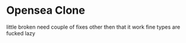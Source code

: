 # Opensea Clone

little broken need couple of fixes other then that it work fine
types are fucked lazy
